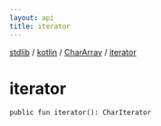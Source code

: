 ```yaml
---
layout: api
title: iterator
---
```

[stdlib](../../index.html) / [kotlin](../index.html) / [CharArray](index.html) / [iterator](iterator.html)

# iterator

```
public fun iterator(): CharIterator
```
